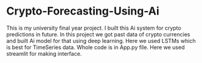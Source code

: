 # Crypto-Forecasting-Using-Ai
This is my university final year project. I built this Ai system for crypto predictions in future. In this project we got past data of crypto currencies and built Ai model for that using deep learning. Here we used LSTMs which is best for TimeSeries data. Whole code is in App.py file. Here we used streamlit for making interface.
